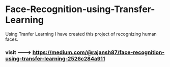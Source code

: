 # Face-Recognition-using-Transfer-Learning
Using Tranfer Learning I have created this project of recognizing human faces.

### visit --->  https://medium.com/@rajansh87/face-recognition-using-transfer-learning-2526c284a911
